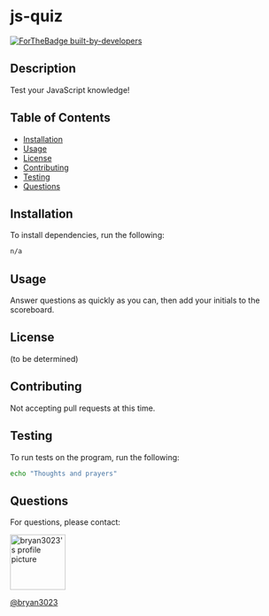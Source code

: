 # js-quiz


[![ForTheBadge built-by-developers](http://ForTheBadge.com/images/badges/built-by-developers.svg)](https://github.com/bryan3023/js-quiz)

## Description

Test your JavaScript knowledge!

## Table of Contents

* [Installation](#Installation)
* [Usage](#Usage)
* [License](#License)
* [Contributing](#Contributing)
* [Testing](#Testing)
* [Questions](#Questions)

## Installation

To install dependencies, run the following:

```sh
n/a
```

## Usage

Answer questions as quickly as you can, then add your initials to the scoreboard.

## License

(to be determined)

## Contributing

Not accepting pull requests at this time.

## Testing

To run tests on the program, run the following:

```sh
echo "Thoughts and prayers"
```

## Questions

For questions, please contact:

<img src="https://avatars1.githubusercontent.com/u/28061504?v=4" alt="bryan3023's profile picture" height="100" width="100" />

[@bryan3023](https://github.com/bryan3023)

